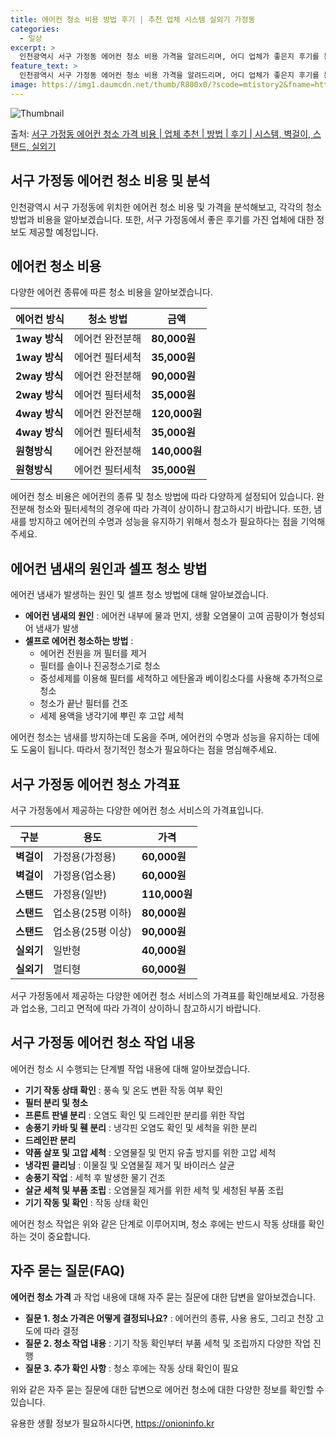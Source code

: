```yaml
---
title: 에어컨 청소 비용 방법 후기 | 추천 업체 시스템 실외기 가정동
categories:
  - 일상
excerpt: >
  인천광역시 서구 가정동 에어컨 청소 비용 가격을 알려드리며, 어디 업체가 좋은지 후기를 통해 알아보겠습니다. 현재 글에서는 시스템, 벽걸이, 스탠드, 실외기 각각에 대해 청소 비용이 나와 있으니 참고하시면 되겠습니다. 에어컨 분해 청소 방법 보기 👈 클릭셀프 에어컨 청소 방법 보기👈 클릭서구 가정동 에어컨 청소 비용시스템에어컨 방식클리닝방식금액1way 방식에어컨 완전분해80,000원1way 방식에어컨 필터세척35,000원2way 방식에어컨 완전분해90,000원2way 방식에어컨 필터세척35,000원4way 방식에어컨 완전분해120,000원4way 방식에어컨 필터세척35,000원원형방식에어컨 완전분해140,000원원형방식에어컨 필터세척35,000원에어컨 청소 견적 샘플 보기 👈 클릭에어컨 냄새의 원인은 무..
feature_text: >
  인천광역시 서구 가정동 에어컨 청소 비용 가격을 알려드리며, 어디 업체가 좋은지 후기를 통해 알아보겠습니다. 현재 글에서는 시스템, 벽걸이, 스탠드, 실외기 각각에 대해 청소 비용이 나와 있으니 참고하시면 되겠습니다. 에어컨 분해 청소 방법 보기 👈 클릭셀프 에어컨 청소 방법 보기👈 클릭서구 가정동 에어컨 청소 비용시스템에어컨 방식클리닝방식금액1way 방식에어컨 완전분해80,000원1way 방식에어컨 필터세척35,000원2way 방식에어컨 완전분해90,000원2way 방식에어컨 필터세척35,000원4way 방식에어컨 완전분해120,000원4way 방식에어컨 필터세척35,000원원형방식에어컨 완전분해140,000원원형방식에어컨 필터세척35,000원에어컨 청소 견적 샘플 보기 👈 클릭에어컨 냄새의 원인은 무..
image: https://img1.daumcdn.net/thumb/R800x0/?scode=mtistory2&fname=https%3A%2F%2Fblog.kakaocdn.net%2Fdn%2FZLg0b%2FbtsHxheeN3t%2FeDy0k0hlvxAI7cjxEspfZK%2Fimg.webp
---
```


![Thumbnail](https://img1.daumcdn.net/thumb/R800x0/?scode=mtistory2&fname=https%3A%2F%2Fblog.kakaocdn.net%2Fdn%2FZLg0b%2FbtsHxheeN3t%2FeDy0k0hlvxAI7cjxEspfZK%2Fimg.webp)

<p>출처: <a href="https://onioninfo.kr/entry/%EC%84%9C%EA%B5%AC-%EA%B0%80%EC%A0%95%EB%8F%99-%EC%97%90%EC%96%B4%EC%BB%A8-%EC%B2%AD%EC%86%8C-%EA%B0%80%EA%B2%A9-%EB%B9%84%EC%9A%A9-%EC%97%85%EC%B2%B4-%EC%B6%94%EC%B2%9C-%EB%B0%A9%EB%B2%95-%ED%9B%84%EA%B8%B0-%EC%8B%9C%EC%8A%A4%ED%85%9C-%EB%B2%BD%EA%B1%B8%EC%9D%B4-%EC%8A%A4%ED%83%A0%EB%93%9C-%EC%8B%A4%EC%99%B8%EA%B8%B0" rel="dofollow">서구 가정동 에어컨 청소 가격 비용 | 업체 추천 | 방법 | 후기 | 시스템, 벽걸이, 스탠드, 실외기</a> </p>

## 서구 가정동 에어컨 청소 비용 및 분석

인천광역시 서구 가정동에 위치한 에어컨 청소 비용 및 가격을 분석해보고, 각각의 청소 방법과 비용을 알아보겠습니다. 또한, 서구 가정동에서
좋은 후기를 가진 업체에 대한 정보도 제공할 예정입니다.

## 에어컨 청소 비용

다양한 에어컨 종류에 따른 청소 비용을 알아보겠습니다.

에어컨 방식 | 청소 방법 | 금액  
---|---|---  
**1way 방식** | 에어컨 완전분해 | **80,000원**  
**1way 방식** | 에어컨 필터세척 | **35,000원**  
**2way 방식** | 에어컨 완전분해 | **90,000원**  
**2way 방식** | 에어컨 필터세척 | **35,000원**  
**4way 방식** | 에어컨 완전분해 | **120,000원**  
**4way 방식** | 에어컨 필터세척 | **35,000원**  
**원형방식** | 에어컨 완전분해 | **140,000원**  
**원형방식** | 에어컨 필터세척 | **35,000원**  
  
에어컨 청소 비용은 에어컨의 종류 및 청소 방법에 따라 다양하게 설정되어 있습니다. 완전분해 청소와 필터세척의 경우에 따라 가격이 상이하니
참고하시기 바랍니다. 또한, 냄새를 방지하고 에어컨의 수명과 성능을 유지하기 위해서 청소가 필요하다는 점을 기억해주세요.

## 에어컨 냄새의 원인과 셀프 청소 방법

에어컨 냄새가 발생하는 원인 및 셀프 청소 방법에 대해 알아보겠습니다.

  * **에어컨 냄새의 원인** : 에어컨 내부에 물과 먼지, 생활 오염물이 고여 곰팡이가 형성되어 냄새가 발생
  * **셀프로 에어컨 청소하는 방법** : 
    * 에어컨 전원을 꺼 필터를 제거
    * 필터를 솔이나 진공청소기로 청소
    * 중성세제를 이용해 필터를 세척하고 에탄올과 베이킹소다를 사용해 추가적으로 청소
    * 청소가 끝난 필터를 건조
    * 세제 용액을 냉각기에 뿌린 후 고압 세척

에어컨 청소는 냄새를 방지하는데 도움을 주며, 에어컨의 수명과 성능을 유지하는 데에도 도움이 됩니다. 따라서 정기적인 청소가 필요하다는 점을
명심해주세요.

## 서구 가정동 에어컨 청소 가격표

서구 가정동에서 제공하는 다양한 에어컨 청소 서비스의 가격표입니다.

구분 | 용도 | 가격  
---|---|---  
**벽걸이** | 가정용(가정용) | **60,000원**  
**벽걸이** | 가정용(업소용) | **60,000원**  
**스탠드** | 가정용(일반) | **110,000원**  
**스탠드** | 업소용(25평 이하) | **80,000원**  
**스탠드** | 업소용(25평 이상) | **90,000원**  
**실외기** | 일반형 | **40,000원**  
**실외기** | 멀티형 | **60,000원**  
  
서구 가정동에서 제공하는 다양한 에어컨 청소 서비스의 가격표를 확인해보세요. 가정용과 업소용, 그리고 면적에 따라 가격이 상이하니 참고하시기
바랍니다.

## 서구 가정동 에어컨 청소 작업 내용

에어컨 청소 시 수행되는 단계별 작업 내용에 대해 알아보겠습니다.

  * **기기 작동 상태 확인** : 풍속 및 온도 변환 작동 여부 확인
  * **필터 분리 및 청소**
  * **프론트 판넬 분리** : 오염도 확인 및 드레인판 분리를 위한 작업
  * **송풍기 카바 및 휀 분리** : 냉각핀 오염도 확인 및 세척을 위한 분리
  * **드레인판 분리**
  * **약품 살포 및 고압 세척** : 오염물질 및 먼지 유출 방지를 위한 고압 세척
  * **냉각핀 클리닝** : 이물질 및 오염물질 제거 및 바이러스 살균
  * **송풍기 작업** : 세척 후 발생한 물기 건조
  * **살균 세척 및 부품 조립** : 오염물질 제거를 위한 세척 및 세청된 부품 조립
  * **기기 작동 및 확인** : 작동 상태 확인

에어컨 청소 작업은 위와 같은 단계로 이루어지며, 청소 후에는 반드시 작동 상태를 확인하는 것이 중요합니다.

## 자주 묻는 질문(FAQ)

**에어컨 청소 가격** 과 작업 내용에 대해 자주 묻는 질문에 대한 답변을 알아보겠습니다.

  * **질문 1. 청소 가격은 어떻게 결정되나요?** : 에어컨의 종류, 사용 용도, 그리고 천장 고도에 따라 결정
  * **질문 2. 청소 작업 내용** : 기기 작동 확인부터 부품 세척 및 조립까지 다양한 작업 진행
  * **질문 3. 추가 확인 사항** : 청소 후에는 작동 상태 확인이 필요

위와 같은 자주 묻는 질문에 대한 답변으로 에어컨 청소에 대한 다양한 정보를 확인할 수 있습니다.

 

유용한 생활 정보가 필요하시다면, <a href="https://onioninfo.kr" rel="dofollow">https://onioninfo.kr</a>



